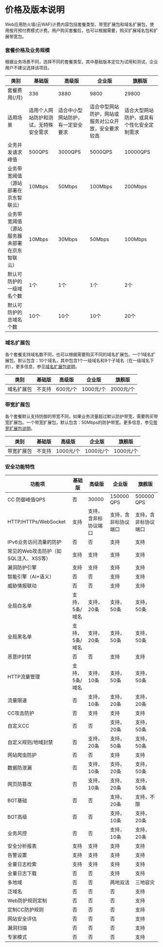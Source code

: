 # 价格及版本说明

Web应用防火墙(云WAF)计费内容包括套餐类型、带宽扩展包和域名扩展包，使用按月预付费模式计费。用户购买套餐后，也可以根据需要，购买扩展域名包和扩展带宽包。

### 套餐价格及业务规模

根据业务场景不同，选择不同的套餐类型，其中基础版本定位为试用和测试，企业用户不建议选择该项目。

| 类别                                         | 基础版                                 | 高级版                             | 企业版                                               | 旗舰版                                     |
| -------------------------------------------- | -------------------------------------- | ---------------------------------- | ---------------------------------------------------- | ------------------------------------------ |
| 套餐费用(/月)                                | 336                                    | 3880                               | 9800                                                 | 29800                                      |
| 适用场景                                     | 适用个人网站防护和测试，无特殊安全需求 | 适合中小型网站防护，有一定安全要求 | 适合中型网站防护，网站或服务对公众开放，安全要求较高 | 适合大型网站防护，或具有个性化安全定制需求 |
| 业务并发请求峰值                             | 500QPS                                 | 3000QPS                            | 5000QPS                                              | 10000QPS                                   |
| 业务带宽阈值（源站部署在京东智联云）         | 10Mbps                                 | 50Mbps                             | 100Mbps                                              | 200Mbps                                    |
| 业务带宽阈值（源站服务器未部署在京东智联云） | 10Mbps                                 | 30Mbps                             | 50Mbps                                               | 100Mbps                                    |
| 默认可防护的一级域名个数                     | 1个                                    | 1个                                | 1个                                                  | 2个                                        |
| 默认可防护的总域名个数                       | 10个                                   | 10个                               | 10个                                                 | 20个                                       |

### 域名扩展包

各个套餐支持域名数不同，也可以根据需要购买不同的域名扩展包。一个1域名扩展包，默认包含：10个域名，其中包含1个一级域名和9个子域名（在一级域名下的）。更多信息，参见[域名扩展包说明](/domain-Expansion-Pack.md)。

| 类别       | 基础版 | 高级版   | 企业版    | 旗舰版    |
| ---------- | ------ | -------- | --------- | --------- |
| 域名扩展包 | 不支持 | 600元/个 | 1000元/个 | 2000元/个 |

### 带宽扩展包

各个套餐默认支持防御的带宽不同，如果业务流量超过默认防护带宽，需要购买带宽扩展包。一个带宽扩展包，默认包含：50Mbps的防护带宽。更多信息，参见[带宽扩展包说明](/Bandwidth-Expansion-Pack.md)。

| 类别       | 基础版 | 高级版    | 企业版    | 旗舰版    |
| ---------- | ------ | --------- | --------- | --------- |
| 带宽扩展包 | 不支持 | 1000元/个 | 1000元/个 | 1000元/个 |

### 安全功能特性

| 功能项                                | 基础版         | 高级版               | 企业版               | 旗舰版               |
| ------------------------------------- | -------------- | -------------------- | -------------------- | -------------------- |
| CC 防御峰值QPS                        | 否             | 30000                | 150000   QPS         | 500000   QPS         |
| HTTP/HTTPs/WebSocket                  | 支持           | 支持，含非标协议端口 | 支持，含非标协议端口 | 支持，含非标协议端口 |
| IPv6业务访问流量的防护                | 否             | 否                   | 支持                 | 支持                 |
| 常见的Web攻击防护（如SQL注入、XSS等） | 支持           | 支持                 | 支持                 | 支持                 |
| 漏洞防护引擎                          | 支持           | 支持                 | 支持                 | 支持                 |
| 智能引擎（AI+语义）                   | 否             | 否                   | 支持                 | 支持                 |
| 威胁情报联动                          | 否             | 否                   | 支持                 | 支持                 |
| 全局白名单                            | 支持，5条/域名 | 支持，20条           | 支持，50条           | 支持，50条           |
| 全局黑名单                            | 支持，5条/域名 | 支持，20条           | 支持，50条           | 支持，50条           |
| 恶意IP封禁                            | 否             | 否                   | 支持                 | 支持                 |
| HTTP流量管理                          | 支持，5条/域名 | 支持，10条           | 支持，50条           | 支持，50条           |
| 流量限速                              | 否             | 支持，10条           | 支持，20条           | 支持，20条           |
| CC攻击防护                            | 否             | 支持                 | 支持                 | 支持                 |
| 自定义CC                              | 否             | 否                   | 支持，20条           | 支持，50条           |
| 自定义规则/地域封禁                   | 否             | 支持，20条           | 支持，50条           | 支持，50条           |
| 网站爬虫防护                          | 否             | 否                   | 支持                 | 支持                 |
| 数据防泄漏                            | 否             | 支持，10条           | 支持，20条           | 支持，50条           |
| 网页防篡改                            | 否             | 支持，10条           | 支持，20条           | 支持，50条           |
| BOT基础                               | 否             | 否                   | 支持，20条           | 支持，不限           |
| BOT高级                               | 否             | 否                   | 支持，10条           | 支持，20条           |
| 业务风控                              | 否             | 否                   | 支持，10条           | 支持，20条           |
| 安全分析报表                          | 支持           | 支持                 | 支持                 | 支持                 |
| 告警设置                              | 支持           | 支持                 | 支持                 | 支持                 |
| 全量日志检索                          | 支持           | 支持                 | 支持                 | 支持                 |
| 全量日志下载                          | 否             | 否                   | 支持                 | 支持                 |
| 多地域                                | 否             | 否                   | 两地双活             | 三地容灾             |
| 泛域名                                | 否             | 否                   | 否                   | 支持                 |
| Web防护规则定制                       | 否             | 否                   | 否                   | 支持                 |
| 定制CC防护规则                        | 否             | 否                   | 否                   | 支持                 |
| 网站安全评估                          | 否             | 否                   | 否                   | 支持                 |
| 漏洞扫描                              | 否             | 否                   | 否                   | 支持                 |
| 专家模式                              | 否             | 否                   | 否                   | 支持                 |
